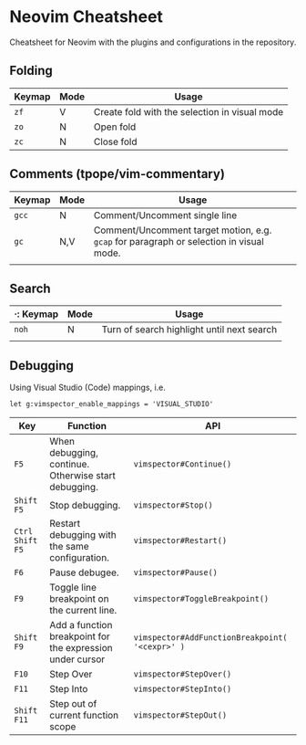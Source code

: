 # Neovim Cheatsheet

Cheatsheet for Neovim with the plugins and configurations in the repository.

## Folding

| Keymap | Mode | Usage |
|--|--|--|
| `zf` | V | Create fold with the selection in visual mode |
| `zo` | N | Open fold |
| `zc` | N | Close fold |

## Comments (tpope/vim-commentary)

| Keymap | Mode | Usage |
|--|--|--|
| `gcc` | N |Comment/Uncomment single line |
| `gc`| N,V | Comment/Uncomment target motion, e.g. `gcap` for paragraph or selection in visual mode. |
|  |  |  |

## Search

|·: Keymap | Mode | Usage |
|--|--|--|
| `noh` | N | Turn of search highlight until next search |
|  |  |  |

## Debugging

Using Visual Studio (Code) mappings, i.e.

```viml
let g:vimspector_enable_mappings = 'VISUAL_STUDIO'
```

| Key               | Function                                                  | API |
| ---               | ---                                                       | --- |
| `F5`              | When debugging, continue. Otherwise start debugging.      | `vimspector#Continue()` |
| `Shift F5`        | Stop debugging.                                           | `vimspector#Stop()` |
| `Ctrl Shift F5`   | Restart debugging with the same configuration.            | `vimspector#Restart()` |
| `F6`              | Pause debugee.                                            | `vimspector#Pause()` |
| `F9`              | Toggle line breakpoint on the current line.               | `vimspector#ToggleBreakpoint()` |
| `Shift F9`        | Add a function breakpoint for the expression under cursor | `vimspector#AddFunctionBreakpoint( '<cexpr>' )` |
| `F10`             | Step Over                                                 | `vimspector#StepOver()` |
| `F11`             | Step Into                                                 | `vimspector#StepInto()` |
| `Shift F11`       | Step out of current function scope                        | `vimspector#StepOut()` |

